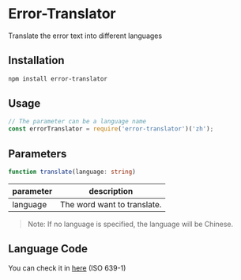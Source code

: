 # Error-Translator
Translate the error text into different languages

## Installation
```bash
npm install error-translator
```

## Usage

```javascript
// The parameter can be a language name
const errorTranslator = require('error-translator')('zh');
```

## Parameters

```typescript
function translate(language: string)
```

| parameter | description                 |
| --------- | --------------------------- |
| language  | The word want to translate. |

> Note: If no language is specified, the language will be Chinese.

## Language Code
You can check it in [here](https://en.wikipedia.org/wiki/List_of_ISO_639-1_codes) (ISO 639-1)

